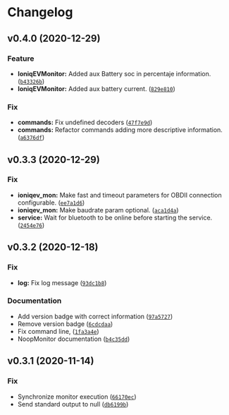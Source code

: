 # Changelog

<!--next-version-placeholder-->

## v0.4.0 (2020-12-29)
### Feature
* **IoniqEVMonitor:** Added aux Battery soc in percentaje information. ([`b43326b`](https://github.com/hokus15/IOTConnect/commit/b43326b2e446bb03370b1e356d3f55c4bd1cc470))
* **IoniqEVMonitor:** Added aux battery current. ([`829e810`](https://github.com/hokus15/IOTConnect/commit/829e810076bf4d1cfc044c93cba606b76e7d1f24))

### Fix
* **commands:** Fix undefined decoders ([`47f7e9d`](https://github.com/hokus15/IOTConnect/commit/47f7e9df0fb7de6e01807e073b8ccbdb01dfcd56))
* **commands:** Refactor commands adding more descriptive information. ([`a6376df`](https://github.com/hokus15/IOTConnect/commit/a6376df7ca2af9e0e33179fd19016f0800067e5c))

## v0.3.3 (2020-12-29)
### Fix
* **ioniqev_mon:** Make fast and timeout parameters for OBDII connection configurable. ([`ee7a1d6`](https://github.com/hokus15/IOTConnect/commit/ee7a1d6d32e579b763d251d3ab4bda858a68858c))
* **ioniqev_mon:** Make baudrate param optional. ([`aca1d4a`](https://github.com/hokus15/IOTConnect/commit/aca1d4a746d358b6abd662d95f98d0a1845dff46))
* **service:** Wait for bluetooth to be online before starting the service. ([`2454e76`](https://github.com/hokus15/IOTConnect/commit/2454e76040d298de968e4e8c8111468a5d1f7488))

## v0.3.2 (2020-12-18)
### Fix
* **log:** Fix log message ([`93dc1b8`](https://github.com/hokus15/IOTConnect/commit/93dc1b833245287b144bdb697304e99fb91b7ccf))

### Documentation
* Add version badge with correct information ([`97a5727`](https://github.com/hokus15/IOTConnect/commit/97a57271e646acff765b11bbdcdc40afaa0e99fb))
* Remove version badge ([`6cdcdaa`](https://github.com/hokus15/IOTConnect/commit/6cdcdaa00ac90c68c8910cb5e718d096a76320a9))
* Fix command line, ([`1fa3a4e`](https://github.com/hokus15/IOTConnect/commit/1fa3a4e70d8d8673f6524b01de8b2dce3763d1fa))
* NoopMonitor documentation ([`b4c35dd`](https://github.com/hokus15/IOTConnect/commit/b4c35dd8da98ea6f393c92f46b8b4d168ce1dd63))

## v0.3.1 (2020-11-14)
### Fix
* Synchronize monitor execution ([`66170ec`](https://github.com/hokus15/IOTConnect/commit/66170ecfa2e07d0d82304fe0d416d02fa09db929))
* Send standard output to null ([`db6199b`](https://github.com/hokus15/IOTConnect/commit/db6199bf681aaff9c3c0886747da712a37856ae5))
